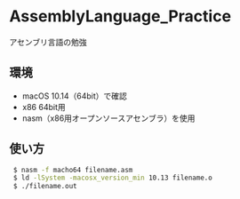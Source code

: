 # AssemblyLanguage_Practice
アセンブリ言語の勉強

## 環境
* macOS 10.14（64bit）で確認
* x86 64bit用
* nasm（x86用オープンソースアセンブラ）を使用

## 使い方
```bash
 $ nasm -f macho64 filename.asm
 $ ld -lSystem -macosx_version_min 10.13 filename.o
 $ ./filename.out
```
